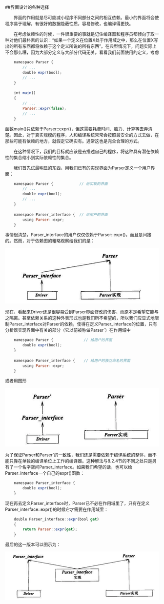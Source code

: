 ##界面设计的各种选择

&emsp;&emsp;界面的作用就是尽可能减小程序不同部分之间的相互依赖。最小的界面将会使程序易于理解，有很好的数据隐蔽性质，容易修改，也编译得更快。

&emsp;&emsp;在考虑依赖性的时候，一件很重要的事就是记住编译器和程序员都倾向于取一种对他们最朴素的认识：“如果一个定义在位置X处于作用域之中，那么在位置X写出的所有东西都将依赖于这个定义所说的所有东西”。在典型情况下，问题实际上不会那么糟，因为大部分定义与大部分代码无关。看看我们前面使用的定义，考虑

```javascript
    namespace Parser {
        // ...
        double expr(bool);
        // ...
    }
    
    int main()
    {
        // ...
        Parser::expr(false);
        // ...
    }
```

函数main()只依赖于Parser::expr()，但这需要耗费时间、脑力、计算等去弄清楚。因此，对于真实规模的程序，人和编译系统常常会按照最安全的方式去做，在那些可能有依赖的地方，就假定它确实有。通常这也是完全合理的方式。

&emsp;&emsp;在这种情况下，我们的目标就应该是去描述自己的程序，将这种具有潜在依赖性的集合缩小到实际依赖性的集合。

&emsp;&emsp;我们首先试最明显的东西，用我们已有的实现界面为Parser定义一个用户界面：

```javascript
    namespace Parser {            // 给实现的界面
        // ...
        double expr(bool);
        // ...
    }
    
    namespace Parser_interface {  // 给用户的界面
        using Parser::expr;
    }
```

事情很清楚，Parser_interface的用户仅仅依赖于Parser::expr()，而且是间接的。然而，对于依赖图的粗略观察给我们的是：

![](/assets/8_2_4_1.png)

现在，看起来Driver还是很容易受到Parser界面修改的伤害，而原本是希望它能与之隔离。甚至依赖关系的这种外表形式也是我们所不希望的，所以我们应显式地限制Parser_interface对Parser的依赖，使得在定义Parser_interface的位置，只有分析器实现界面中有关的部分（它以前被称做Parser`）在作用域中

```javascript
    namespace Parser {              // 给用户的界面
        double expr(bool);
    }
    
    namespace Parser_interface {    // 给用户的独立命名的界面
        using Parser::expr;
    }
```

或者用图形

![](/assets/8_2_4_1_02.png)

为了保证Parser和Parser`的一致性，我们还是需要依赖于编译系统的整体，而不能只靠在单独的编译单位上工作的编译器。这种解法与8.2.4节的不同之处只是另有了一个名字空间Parser_interface。如果我们希望的话，也可以给Parser_interface一个自己的expr()函数：

```javascript
    namespace Parser_interface {
        double expr(bool);
    }
```

现在再去定义Parser_interface时，Parser已不必在作用域里了，只有在定义Parser_interface::expr()的时候它才需要在作用域里：

```javascript
    double Parser_interface::expr(bool get)
    {
        return Parser::expr(get);
    }
```

最后的这一版本可以图示为：

![](/assets/8_2_4_1_03.png)





